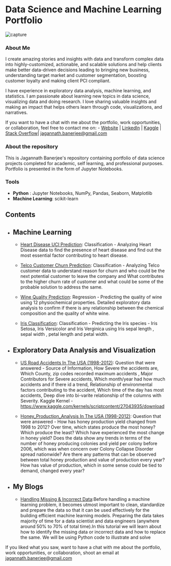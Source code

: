 # Data Science and Machine Learning Portfolio
![capture](https://user-images.githubusercontent.com/23444472/43589488-d5d2a9b4-963c-11e8-9838-514713f46dc7.JPG)
### About Me
I create amazing stories and insights with data and transform complex data into highly-customized, actionable, and scalable solutions  and help clients make better data-driven decisions leading to bringing new business, understanding target market and customer segmentation, boosting customer loyalty and making client PCI compliant.

I have experience in exploratory data analysis, machine learning, and statistics. I am passionate about learning new topics in data science, visualizing data and doing research. I love sharing valuable insights and making an impact that helps others learn through code, visualizations, and narratives.

If you want to have a chat with me about the portfolio, work opportunities, or collaboration, feel free to contact me on:
    - [Website](https://jagannathbanerjee.com) | [LinkedIn](https://www.linkedin.com/in/jagannath-banerjee/) | [Kaggle](https://www.kaggle.com/jbanerje) | [Stack Overflow](https://stackoverflow.com/users/7636734/jagannath-banerjee)| jagannath.banerjee@gmail.com

### About the repository
This is Jagannath Banerjee's repository containing portfolio of data science projects completed for academic, self learning, and professional purposes. Portfolio is presented in the form of Jupyter Notebooks.

### Tools
  - **Python** : Jupyter Notebooks, NumPy, Pandas, Seaborn, Matplotlib
  - **Machine Learning**: scikit-learn

## Contents
- ## Machine Learning
    - [Heart Disease UCI Prediction](https://github.com/jbanerje/Data-Science-and-Machine-Learning/blob/master/IPythonNotebook_Machine_Learning/Heart%20Disease.ipynb): Classification - Analyzing Heart Disease data to find the presence of heart disease and find out the most essential factor contributing to heart disease.

    - [Telco Customer Churn Prediction](https://github.com/jbanerje/Data-Science-and-Machine-Learning/blob/master/IPythonNotebook_Machine_Learning/Telco%20Customer%20Churn.ipynb): Classification - Analyzing Telco customer data to understand reason for churn and who could be the next potential customer to leave the company and What contributes to the higher churn rate of customer and what could be some of the probable solution to address the same.

    - [Wine Quality Prediction](https://github.com/jbanerje/Data-Science-and-Machine-Learning/blob/master/IPythonNotebook_Machine_Learning/UCI%20Wine%20Quality%20Assessment.ipynb): Regression  - Predicting the quality of wine using 12 physiochemical properties. Detailed exploratory data analysis to confirm if there is any relationship between the chemical composition and the quality of white wine.
    - [Iris Classification](https://github.com/jbanerje/Data-Science-and-Machine-Learning/blob/master/IPythonNotebook_Machine_Learning/Iris_Classification.ipynb): Classification - Predicting the Iris species - Iris Setosa, Iris Versicolor and Iris Verginica using Iris sepal length , sepal width , petal length and petal width.

- ## Exploratory Data Analysis and Visualization
    - [US Road Accidents
    In The USA (1998-2012)](https://github.com/jbanerje/Data-Science-and-Machine-Learning/blob/master/IPythonNotebook_Vizualization/us-road-accidents-a-detailed-walk-through.ipynb): Question that were answered  - Source of Information, How Severe the accidents are, Which County, zip codes recorded maximum accidents , Major Contributors for Severe accidents, Which month/year had how much accidents and if there id a trend, Relationship of environmental factors contributing to the accident, Which time of the day has most accidents, Deep dive into bi-varite relationship of the columns with Severity.
    Kaggle Kernel - https://www.kaggle.com/kernels/scriptcontent/27043935/download
    
    - [Honey_Production_Analysis
    In The USA (1998-2012)](https://github.com/jbanerje/Data-Science-and-Machine-Learning/blob/master/IPythonNotebook_Vizualization/Honey%20Production.ipynb): Question that were answered  - How has honey production yield changed from 1998 to 2012? Over time, which states produce the most honey? Which produce the least? Which have experienced the most change in honey yield? Does the data show any trends in terms of the number of honey producing colonies and yield per colony before 2006, which was when concern over Colony Collapse Disorder spread nationwide? Are there any patterns that can be observed between total honey production and value of production every year? How has value of production, which in some sense could be tied to demand, changed every year?

- ## My Blogs
    - [Handling Missing & Incorrect Data](https://github.com/jbanerje/Data-Science-and-Machine-Learning/blob/master/IPythonNotebook_Machine%20Learning%20Basic%20Model/Handling%20Missing%20%26%20Incorrect%20Data.ipynb):Before handling a machine learning problem, it becomes utmost important to clean, standardize and prepare the data so that it can be used effectively for the building efficient machine learning models. Preparing the data takes majority of time for a data scientist and data engineers (anywhere around 50% to 70% of total time).In this tutorial we will learn about how to identify the missing data or incorrect data and how to replace the same. We will be using Python code to illustrate and solve

If you liked what you saw, want to have a chat with me about the portfolio, work opportunities, or collaboration, shoot an email at jagannath.banerjee@gmail.com
